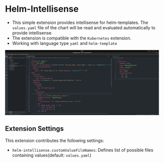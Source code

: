 # Helm-Intellisense

- This simple extension provides intellisense for helm-templates. The `values.yaml` file of the chart will be read and evaluated automatically to provide intellisense.
- The extension is compatible with the `Kubernetes` extension.
- Working with language type  `yaml` and `helm-template`

![feature X](images/demo.gif)

## Extension Settings

This extension contributes the following settings:

* `helm-intellisense.customValueFileNames`: Defines list of possible files containing values(default: `values.yaml`)